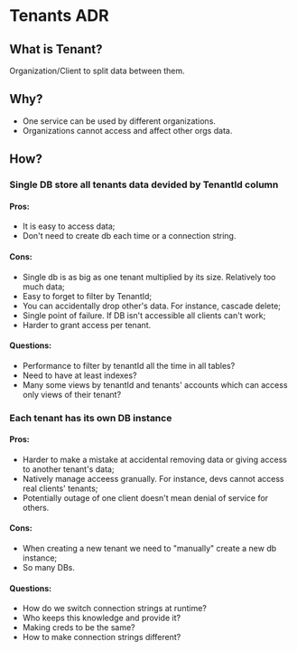# Tenants ADR  
## What is Tenant?
Organization/Client to split data between them.

## Why?
- One service can be used by different organizations.
- Organizations cannot access and affect other orgs data.

## How?

### Single DB store all tenants data devided by TenantId column

#### Pros:
- It is easy to access data;
- Don't need to create db each time or a connection string.

#### Cons:
- Single db is as big as one tenant multiplied by its size. Relatively too much data;
- Easy to forget to filter by TenantId;
- You can accidentally drop other's data. For instance, cascade delete;
- Single point of failure. If DB isn't accessible all clients can't work;
- Harder to grant access per tenant. 
#### Questions:
- Performance to filter by tenantId all the time in all tables? 
- Need to have at least indexes?
- Many some views by tenantId and tenants' accounts which can access only views of their tenant?

### Each tenant has its own DB instance
#### Pros:
- Harder to make a mistake at accidental removing data or giving access to another tenant's data;
- Natively manage acceess granually. For instance, devs cannot access real clients' tenants;
- Potentially outage of one client doesn't mean denial of service for others.

#### Cons:
- When creating a new tenant we need to "manually" create a new db instance;
- So many DBs.

#### Questions:
- How do we switch connection strings at runtime? 
- Who keeps this knowledge and provide it? 
- Making creds to be the same?  
- How to make connection strings different?

